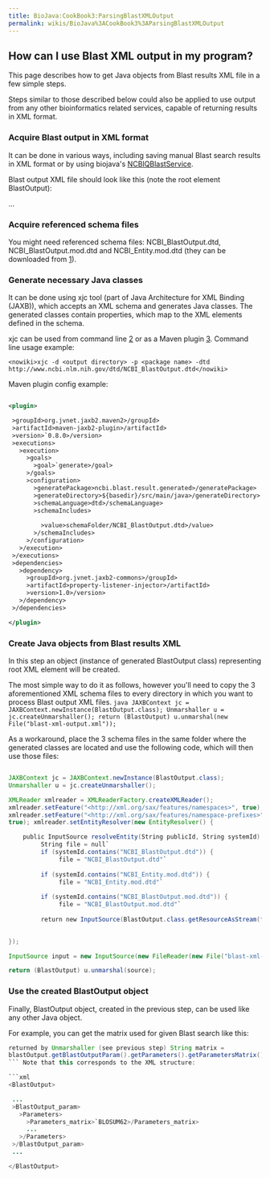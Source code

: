 ```yaml
---
title: BioJava:CookBook3:ParsingBlastXMLOutput
permalink: wikis/BioJava%3ACookBook3%3AParsingBlastXMLOutput
---
```


How can I use Blast XML output in my program?
---------------------------------------------

This page describes how to get Java objects from Blast results XML file
in a few simple steps.

Steps similar to those described below could also be applied to use
output from any other bioinformatics related services, capable of
returning results in XML format.

### Acquire Blast output in XML format

It can be done in various ways, including saving manual Blast search
results in XML format or by using biojava's
[NCBIQBlastService](/wikis/BioJava:CookBook3:NCBIQBlastService "wikilink").

Blast output XML file should look like this (note the root element
BlastOutput): <xml>

<?xml version="1.0"?>
<!DOCTYPE BlastOutput PUBLIC "-//NCBI//NCBI BlastOutput/EN" "NCBI_BlastOutput.dtd">
<BlastOutput> ... </BlastOutput> </xml>

### Acquire referenced schema files

You might need referenced schema files: NCBI\_BlastOutput.dtd,
NCBI\_BlastOutput.mod.dtd and NCBI\_Entity.mod.dtd (they can be
downloaded from [1](http://www.ncbi.nlm.nih.gov/data_specs/dtd/)).

### Generate necessary Java classes

It can be done using xjc tool (part of Java Architecture for XML Binding
(JAXB)), which accepts an XML schema and generates Java classes. The
generated classes contain properties, which map to the XML elements
defined in the schema.

xjc can be used from command line
[2](http://docs.oracle.com/javase/6/docs/technotes/tools/share/xjc.html)
or as a Maven plugin [3](http://jaxb.java.net/jaxb-maven2-plugin/).
Command line usage example:

`
<nowiki>xjc -d <output directory> -p <package name> -dtd http://www.ncbi.nlm.nih.gov/dtd/NCBI_BlastOutput.dtd</nowiki>
`

Maven plugin config example: 

```xml 

<plugin>

 >groupId>org.jvnet.jaxb2.maven2>/groupId>  
 >artifactId>maven-jaxb2-plugin>/artifactId>  
 >version>`0.8.0>/version>  
 >executions>  
   >execution>  
     >goals>  
       >goal>`generate>/goal>  
     >/goals>  
     >configuration>  
       >generatePackage>ncbi.blast.result.generated>/generatePackage>  
       >generateDirectory>${basedir}/src/main/java>/generateDirectory>  
       >schemaLanguage>dtd>/schemaLanguage>  
       >schemaIncludes>  
           
         >value>schemaFolder/NCBI_BlastOutput.dtd>/value>  
       >/schemaIncludes>  
     >/configuration>  
   >/execution>  
 >/executions>  
 >dependencies>  
   >dependency>  
     >groupId>org.jvnet.jaxb2-commons>/groupId>  
     >artifactId>property-listener-injector>/artifactId>  
     >version>1.0>/version>  
   >/dependency>  
 >/dependencies>

</plugin> 
```

### Create Java objects from Blast results XML

In this step an object (instance of generated BlastOutput class)
representing root XML element will be created.

The most simple way to do it as follows, however you'll need to copy the
3 aforementioned XML schema files to every directory in which you want
to process Blast output XML files. ```java JAXBContext jc =
JAXBContext.newInstance(BlastOutput.class); Unmarshaller u =
jc.createUnmarshaller(); return (BlastOutput) u.unmarshal(new
File("blast-xml-output.xml")); ```

As a workaround, place the 3 schema files in the same folder where the
generated classes are located and use the following code, which will
then use those files: 

```java 

JAXBContext jc = JAXBContext.newInstance(BlastOutput.class); 
Unmarshaller u = jc.createUnmarshaller();

XMLReader xmlreader = XMLReaderFactory.createXMLReader();
xmlreader.setFeature("<http://xml.org/sax/features/namespaces>", true);
xmlreader.setFeature("<http://xml.org/sax/features/namespace-prefixes>",
true); xmlreader.setEntityResolver(new EntityResolver() {

    public InputSource resolveEntity(String publicId, String systemId) throws SAXException, IOException {  
         String file = null`  
         if (systemId.contains("NCBI_BlastOutput.dtd")) {  
              file = "NCBI_BlastOutput.dtd"`  
           
         if (systemId.contains("NCBI_Entity.mod.dtd")) {  
              file = "NCBI_Entity.mod.dtd"`  
           
         if (systemId.contains("NCBI_BlastOutput.mod.dtd")) {  
              file = "NCBI_BlastOutput.mod.dtd"`  
           
         return new InputSource(BlastOutput.class.getResourceAsStream(file));
   

}); 

InputSource input = new InputSource(new FileReader(new File("blast-xml-output.xml"))); Source source = new SAXSource(xmlreader, input); 

return (BlastOutput) u.unmarshal(source); 

```

### Use the created BlastOutput object

Finally, BlastOutput object, created in the previous step, can be used
like any other Java object.

For example, you can get the matrix used for given Blast search like
this: 

```java BlastOutput blastOutput; // assign BlastOutput object,
returned by Unmarshaller (see previous step) String matrix =
blastOutput.getBlastOutputParam().getParameters().getParametersMatrix();
``` Note that this corresponds to the XML structure: 

```xml
<BlastOutput>

 ...
 >BlastOutput_param>  
   >Parameters>  
     >Parameters_matrix>`BLOSUM62>/Parameters_matrix>  
     ...
   >/Parameters>  
 >/BlastOutput_param>  
 ...

</BlastOutput> 

```
